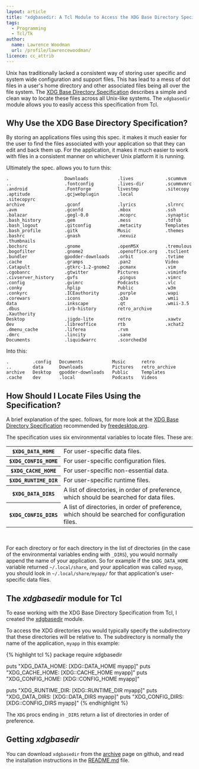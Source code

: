 ```yaml
---
layout: article
title: "xdgbasedir: A Tcl Module to Access the XDG Base Directory Specification"
tags:
  - Programming
  - Tcl/Tk
author:
  name: Lawrence Woodman
  url: /profile/lawrencewoodman/
licence: cc_attrib
---
```


Unix has traditionally lacked a consistent way of storing user specific and system wide configuration and support files.  This has lead to a mess of dot files in a user's home directory and other associated files being all over the file system.  The [XDG Base Directory Specification](http://standards.freedesktop.org/basedir-spec/latest/index.html) describes a simple and clean way to locate these files across all Unix-like systems.  The `xdgbasedir` module allows you to easily access this specification from Tcl.

## Why Use the XDG Base Directory Specification?
By storing an applications files using this spec. it makes it much easier for the user to find the files associated with your application so that they can edit and back them up.  For the application, it makes it much easier to work with files in a consistent manner on whichever Unix platform it is running.

 Ultimately the spec. allows you to turn this:

    .                     Downloads           .lives            .scummvm
    ..                    .fontconfig         .lives-dir        .scummvmrc
    .android              .FontForge          livestmp          .sitecopy
    .aptitude             .gcjwebplugin       .local            .sitecopyrc
    archive               .gconf              .lyrics           .slrnrc
    .avm                  .gconfd             .mbox             .ssh
    .balazar              .gegl-0.0           .mcoprc           .synaptic
    .bash_history         .gem                .mess             .tdfsb
    .bash_logout          .gitconfig          .metacity         Templates
    .bash_profile         .gitk               Music             .themes
    .bashrc               .gnash              .nexuiz           .thumbnails
    .bochsrc              .gnome              .openMSX          .tremulous
    .bogofilter           .gnome2             .openoffice.org   .tsclient
    .bundler              gpodder-downloads   .orbit            .tvtime
    .cache                .gramps             .pan2             Video
    .Catapult             .gtkrc-1.2-gnome2   .pcmanx           .vim
    .cgobanrc             .gtwitter           Pictures          .viminfo
    .civserver_history    .gvfs               .pingus           .vimrc
    .config               .gvimrc             Podcasts          .vlc
    .conky                .hplip              Public            .w3m
    .conkyrc              .ICEauthority       .purple           .wapi
    .corewars             .icons              .q3a              .wmii
    data                  .inkscape           .qt               .wmii-3.5
    .dbus                 .irb-history        retro_archive     .Xauthority
    Desktop               .jigdo-lite         retro             .xawtv
    dev                   .libreoffice        rtb               .xchat2
    .dmenu_cache          .liferea            .rvm
    .dmrc                 .lincity            .sane
    Documents             .liquidwarrc        .scorched3d

Into this:

    .         .config   Documents           Music      retro
    ..        data      Downloads           Pictures   retro_archive
    archive   Desktop   gpodder-downloads   Public     Templates
    .cache    dev       .local              Podcasts   Videos

## How Should I Locate Files Using the Specification?
A brief explanation of the spec. follows, for more look at the [XDG Base Directory Specification](http://standards.freedesktop.org/basedir-spec/latest/index.html) recommended by [freedesktop.org](http://www.freedesktop.org).

The specification uses six environmental variables to locate files.  These are:

<table class="neatTable">
  <tr><th><code>$XDG_DATA_HOME</code></th><td>For user-specific data files.</td></tr>
  <tr><th><code>$XDG_CONFIG_HOME</code></th><td>For user-specific configuration files.</td></tr>
  <tr><th><code>$XDG_CACHE_HOME</code></th><td>For user-specific non-essential data.</td></tr>
  <tr><th><code>$XDG_RUNTIME_DIR</code></th><td>For user-specific runtime files.</td></tr>
  <tr><th><code>$XDG_DATA_DIRS</code></th><td>A list of directories, in order of preference, which should be searched for data files.</td></tr>
  <tr><th><code>$XDG_CONFIG_DIRS</code></th><td>A list of directories, in order of preference, which should be searched for configuration files.</td></tr>
</table>
<br />

For each directory or for each directory in the list of directories (in the case of the environmental variables ending with `_DIRS`), you would normally append the name of your application.  So for example if the `$XDG_DATA_HOME` variable returned `~/.local/share`, and your application was called `myapp`, you should look in `~/.local/share/myapp/` for that application's user-specific data files.


## The _xdgbasedir_ module for Tcl
To ease working with the XDG Base Directory Specification from Tcl, I created the [xdgbasedir](https://github.com/LawrenceWoodman/xdgbasedir_tcl) module.

To access the XDG directories you would typically specify the subdirectory that these directories will be relative to. The subdirectory is normally the name of the application, `myapp` in this example:

{% highlight tcl %}
package require xdgbasedir

puts "XDG_DATA_HOME: [XDG::DATA_HOME myapp]"
puts "XDG_CACHE_HOME: [XDG::CACHE_HOME myapp]"
puts "XDG_CONFIG_HOME: [XDG::CONFIG_HOME myapp]"

puts "XDG_RUNTIME_DIR: [XDG::RUNTIME_DIR myapp]"
puts "XDG_DATA_DIRS: [XDG::DATA_DIRS myapp]"
puts "XDG_CONFIG_DIRS: [XDG::CONFIG_DIRS myapp]"
{% endhighlight %}

The `XDG` procs ending in `_DIRS` return a list of directories in order of preference.

## Getting _xdgbasedir_
You can download `xdgbasedir` from the [archive](https://github.com/LawrenceWoodman/xdgbasedir_tcl/tags) page on github, and read the installation instructions in the [README.md](https://github.com/LawrenceWoodman/xdgbasedir_tcl/blob/master/README.md) file.
